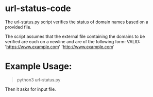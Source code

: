 # url-status-code
The url-status.py  script verifies the status of domain names based on a provided file.

The script assumes that the external file containing the domains to be
verified are each on a newline and are of the following form:
  VALID:
  'https://www.example.com'
  'http://www.example.com'

# Example Usage:

> python3 url-status.py

Then it asks for input file.
